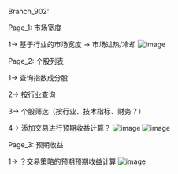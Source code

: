 Branch_902:

Page_1: 市场宽度

  1-> 基于行业的市场宽度 -> 市场过热/冷却
![image](https://github.com/user-attachments/assets/ce0c8691-50fc-4684-99fd-44e8861bbad8)

Page_2: 个股列表

  1-> 查询指数成分股
  
  2-> 按行业查询
  
  3-> 个股筛选（按行业、技术指标、财务？）
  
  4-> 添加交易进行预期收益计算？
![image](https://github.com/user-attachments/assets/eed2113d-c77b-4536-b238-092b5313da6c)
![image](https://github.com/user-attachments/assets/cc0e6915-5e1e-4782-b8a5-cbd7983d254d)

Page_3: 预期收益

  1-> ？交易策略的预期预期收益计算
![image](https://github.com/user-attachments/assets/e8c0ee03-765d-4160-a15b-a35f412c6503)
